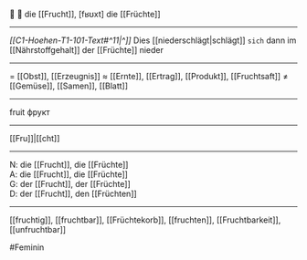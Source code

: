 🔴 🍎 die [[Frucht]], [fʁʊxt]
die [[Früchte]]

---
*[[C1-Hoehen-T1-101-Text#^11|^]]* Dies [[niederschlägt|schlägt]] `sich` dann im [[Nährstoffgehalt]] der [[Früchte]] nieder


---
= [[Obst]], [[Erzeugnis]]
≈ [[Ernte]], [[Ertrag]], [[Produkt]], [[Fruchtsaft]]
≠ [[Gemüse]], [[Samen]], [[Blatt]]

---
fruit
фрукт

---
[[Fru]]|[[cht]]

---
N: die [[Frucht]], die [[Früchte]]  
A: die [[Frucht]], die [[Früchte]]  
G: der [[Frucht]], der [[Früchte]]  
D: der [[Frucht]], den [[Früchten]]  

---
[[fruchtig]], [[fruchtbar]], [[Früchtekorb]], [[fruchten]], [[Fruchtbarkeit]], [[unfruchtbar]]

#Feminin 